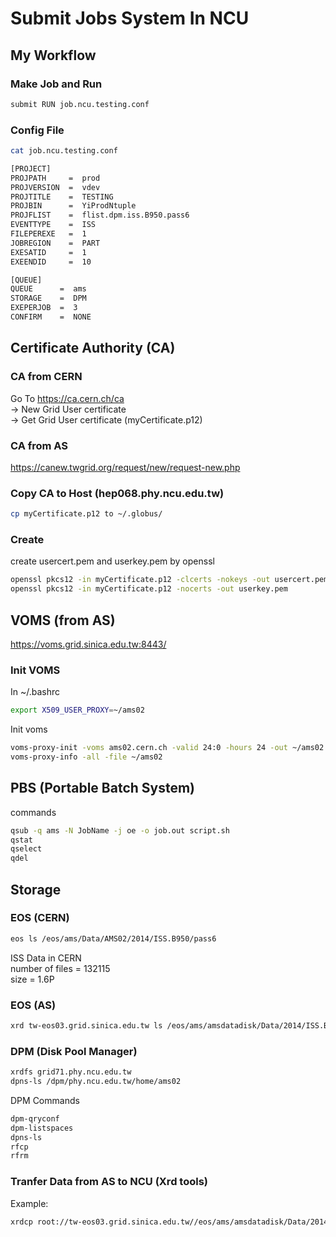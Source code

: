 # Submit Jobs System In NCU
## My Workflow

### Make Job and Run
```bash
submit RUN job.ncu.testing.conf
```

### Config File
```bash
cat job.ncu.testing.conf
```
```bash
[PROJECT]
PROJPATH     =  prod
PROJVERSION  =  vdev
PROJTITLE    =  TESTING
PROJBIN      =  YiProdNtuple
PROJFLIST    =  flist.dpm.iss.B950.pass6
EVENTTYPE    =  ISS
FILEPEREXE   =  1
JOBREGION    =  PART
EXESATID     =  1
EXEENDID     =  10

[QUEUE]
QUEUE      =  ams
STORAGE    =  DPM
EXEPERJOB  =  3
CONFIRM    =  NONE
```

## Certificate Authority (CA)

### CA from CERN
Go To https://ca.cern.ch/ca <br/>
-> New Grid User certificate <br/>
-> Get Grid User certificate (myCertificate.p12) <br/>

### CA from AS
https://canew.twgrid.org/request/new/request-new.php

### Copy CA to Host (hep068.phy.ncu.edu.tw)
```bash
cp myCertificate.p12 to ~/.globus/
```

### Create
create usercert.pem and userkey.pem by openssl
```bash
openssl pkcs12 -in myCertificate.p12 -clcerts -nokeys -out usercert.pem
openssl pkcs12 -in myCertificate.p12 -nocerts -out userkey.pem
```

## VOMS (from AS)
https://voms.grid.sinica.edu.tw:8443/

### Init VOMS
In ~/.bashrc
```bash
export X509_USER_PROXY=~/ams02
```
Init voms
```bash
voms-proxy-init -voms ams02.cern.ch -valid 24:0 -hours 24 -out ~/ams02
voms-proxy-info -all -file ~/ams02
```

## PBS (Portable Batch System)
commands
```bash
qsub -q ams -N JobName -j oe -o job.out script.sh
qstat
qselect
qdel
```

## Storage
### EOS (CERN)
```bash
eos ls /eos/ams/Data/AMS02/2014/ISS.B950/pass6
```
ISS Data in CERN <br/>
number of files = 132115 <br/>
size = 1.6P <br/>

### EOS (AS)
```bash
xrd tw-eos03.grid.sinica.edu.tw ls /eos/ams/amsdatadisk/Data/2014/ISS.B950/pass6
```

### DPM (Disk Pool Manager)
```bash
xrdfs grid71.phy.ncu.edu.tw
dpns-ls /dpm/phy.ncu.edu.tw/home/ams02
```
DPM Commands
```bash
dpm-qryconf
dpm-listspaces
dpns-ls
rfcp
rfrm
```

### Tranfer Data from AS to NCU (Xrd tools)
Example:
```bash
xrdcp root://tw-eos03.grid.sinica.edu.tw//eos/ams/amsdatadisk/Data/2014/ISS.B950/pass6/1411871829.00000001.root root://grid71.phy.ncu.edu.tw:1094//ams02/ams02datadisk/1411871829.00000001.root
```
